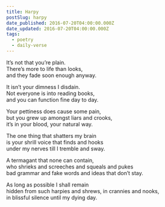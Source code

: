 ```yaml
---
title: Harpy
postSlug: harpy
date_published: 2016-07-20T04:00:00.000Z
date_updated: 2016-07-20T04:00:00.000Z
tags:
  - poetry
  - daily-verse
---
```


It’s not that you’re plain.  
There’s more to life than looks,  
and they fade soon enough anyway.

It isn’t your dimness I disdain.  
Not everyone is into reading books,  
and you can function fine day to day.

Your pettiness does cause some pain,  
but you grew up amongst liars and crooks,  
it’s in your blood, your natural way.

The one thing that shatters my brain  
is your shrill voice that finds and hooks  
under my nerves till I tremble and sway.

A termagant that none can contain,  
who shrieks and screeches and squeals and pukes  
bad grammar and fake words and ideas that don’t stay.

As long as possible I shall remain  
hidden from such harpies and shrews, in crannies and nooks,  
in blissful silence until my dying day.

